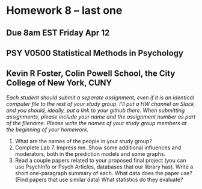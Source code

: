 Homework 8 – last one
================

## Due 8am EST Friday Apr 12

## PSY V0500 Statistical Methods in Psychology

## Kevin R Foster, Colin Powell School, the City College of New York, CUNY

*Each student should submit a separate assignment, even if it is an
identical computer file to the rest of your study group. I’ll put a HW
channel on Slack and you should, ideally, put a link to your github
there. When submitting assignments, please include your name and the
assignment number as part of the filename. Please write the names of
your study group members at the beginning of your homework.*

1.  What are the names of the people in your study group?
2.  Complete Lab 7. Impress me. Show some additional influences and
    moderators, both in the prediction models and some graphs.
3.  Read a couple papers related to your proposed final project (you can
    use PsychInfo or Psych Articles, databases that our library has).
    Write a short one-paragraph summary of each. What data does the
    paper use? (Find papers that use similar data) What statistics do
    they evaluate?
